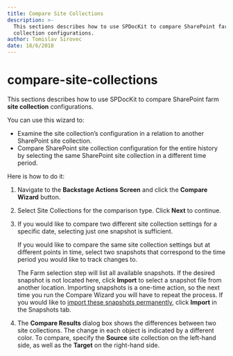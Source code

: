 ```yaml
---
title: Compare Site Collections
description: >-
  This sections describes how to use SPDocKit to compare SharePoint farm site
  collection configurations.
author: Tomislav Sirovec
date: 18/6/2018
---
```


# compare-site-collections

This sections describes how to use SPDocKit to compare SharePoint farm **site collection** configurations.

You can use this wizard to:

* Examine the site collection’s configuration in a relation to another SharePoint site collection.
* Compare SharePoint site collection configuration for the entire history by selecting the same SharePoint site collection in a different time period.

Here is how to do it:

1. Navigate to the **Backstage Actions Screen** and click the **Compare Wizard** button.
2. Select Site Collections for the comparison type. Click **Next** to continue.
3. If you would like to compare two different site collection settings for a specific date, selecting just one snapshot is sufficient.

   If you would like to compare the same site collection settings but at different points in time, select two snapshots that correspond to the time period you would like to track changes to.

   The Farm selection step will list all available snapshots. If the desired snapshot is not located here, click **Import** to select a snapshot file from another location. Importing snapshots is a one-time action, so the next time you run the Compare Wizard you will have to repeat the process. If you would like to [import these snapshots permanently](compare-site-collections.md#internal/get-to-know-spdockit/snapshots-screen), click **Import** in the Snapshots tab.

4. The **Compare Results** dialog box shows the differences between two site collections. The change in each object is indicated by a different color. To compare, specify the **Source** site collection on the left-hand side, as well as the **Target** on the right-hand side.

